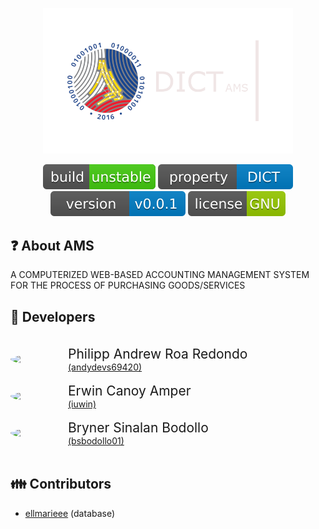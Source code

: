 <p align="center"><a href="https://laravel.com" target="_blank"><img src="public/images/dict-temporary.png" width="400"></a></p>

<p align="center">
    <a href="https://github.com/andydevs69420/dict_ams.git"><img src="public/images/build-info.svg" alt="Build Status"></a>
    <a href="https://github.com/andydevs69420/dict_ams.git"><img src="public/images/property-info.svg" alt="Property"></a>
    <a href="https://github.com/andydevs69420/dict_ams.git"><img src="public/images/version-info.svg" alt="Latest Stable Version"></a>
    <a href="https://github.com/andydevs69420/dict_ams.git"><img src="public/images/license-info.svg" alt="License"></a>
</p>

## ❓ About AMS

A COMPUTERIZED WEB-BASED ACCOUNTING MANAGEMENT SYSTEM FOR THE PROCESS OF PURCHASING GOODS/SERVICES

## 👦 Developers 

<br>
<div style="display: flex; flex-direction: row; flex-wrap: nowrap; align-items: center; vertical-align: middle;">
    <img src="https://avatars.githubusercontent.com/u/58409313?v=4" width="92" style="display: inline; border-radius: 50%;">
    <div>
        <div role="text" style="font-size: 1.5em;">Philipp Andrew Roa Redondo</div>
        <div><a href="https://github.com/andydevs69420" style="display: block; font-size: 1em;">(andydevs69420)</a></div>
    </div>
</div>
<br>
<div style="display: flex; flex-direction: row; flex-wrap: nowrap; align-items: center;">
    <img src="https://avatars.githubusercontent.com/u/40266802?v=4" width="92" style="border-radius: 50%;" /> 
    <div>
        <div role="text" style="font-size: 1.5em;">Erwin Canoy Amper</div>
        <div><a href="https://github.com/iuwin" style="display: block; font-size: 1em;">(iuwin)</a></div>
    </div>
</div>
<br>
<div style="display: flex; flex-direction: row; flex-wrap: nowrap; align-items: center;">
    <img src="https://avatars.githubusercontent.com/u/96167471?v=4" width="92" style="border-radius: 50%;" /> 
    <div>
        <div role="text" style="font-size: 1.5em;">Bryner Sinalan Bodollo</div>
        <div><a href="https://github.com/bsbodollo01" style="display: block; font-size: 1em;">(bsbodollo01)</a></div>
    </div>
</div>
<br>

## 👪 Contributors

- <span><a href="https://github.com/ellmarieee" style="font-size: 1em;">ellmarieee</a> (database)</span>
